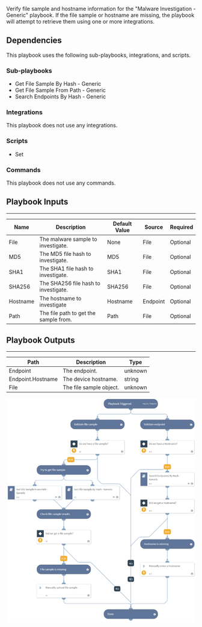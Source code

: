 Verify file sample and hostname information for the "Malware Investigation - Generic" playbook.
If the file sample or hostname are missing, the playbook will attempt to retrieve them using one or more integrations.

## Dependencies
This playbook uses the following sub-playbooks, integrations, and scripts.

### Sub-playbooks
* Get File Sample By Hash - Generic
* Get File Sample From Path - Generic
* Search Endpoints By Hash - Generic

### Integrations
This playbook does not use any integrations.

### Scripts
* Set

### Commands
This playbook does not use any commands.

## Playbook Inputs
---

| **Name** | **Description** | **Default Value** | **Source** | **Required** |
| --- | --- | --- | --- | --- |
| File | The malware sample to investigate. | None | File | Optional |
| MD5 | The MD5 file hash to investigate. | MD5 | File | Optional |
| SHA1 | The SHA1 file hash to investigate. | SHA1 | File | Optional |
| SHA256 | The SHA256 file hash to investigate. | SHA256 | File | Optional |
| Hostname | The hostname to investigate | Hostname | Endpoint | Optional |
| Path | The file path to get the sample from. | Path | File | Optional |

## Playbook Outputs
---

| **Path** | **Description** | **Type** |
| --- | --- | --- |
| Endpoint | The endpoint. | unknown |
| Endpoint.Hostname | The device hostname. | string |
| File | The file sample object. | unknown |

![Malware_Investigation_Generic_Setup](https://github.com/ElazarK/content-docs/blob/master/images/playbooks/Malware_Investigation_Generic_Setup.png)
